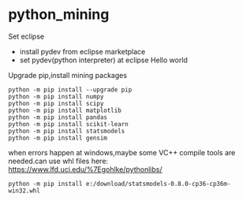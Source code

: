 # python_mining

Set eclipse

- install pydev from eclipse marketplace
- set pydev(python interpreter) at eclipse 
	Hello world
	
Upgrade pip,install mining packages

	python -m pip install --upgrade pip
	python -m pip install numpy
	python -m pip install scipy
	python -m pip install matplotlib
	python -m pip install pandas
	python -m pip install scikit-learn
	python -m pip install statsmodels
	python -m pip install gensim
	
when errors happen at windows,maybe some VC++ compile tools are needed.can use whl files here: https://www.lfd.uci.edu/%7Egohlke/pythonlibs/


	python -m pip install e:/download/statsmodels-0.8.0-cp36-cp36m-win32.whl
